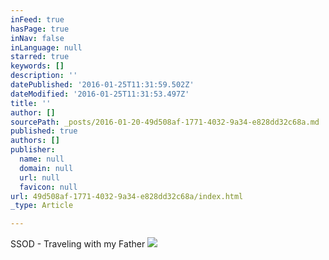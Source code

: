 ```yaml
---
inFeed: true
hasPage: true
inNav: false
inLanguage: null
starred: true
keywords: []
description: ''
datePublished: '2016-01-25T11:31:59.502Z'
dateModified: '2016-01-25T11:31:53.497Z'
title: ''
author: []
sourcePath: _posts/2016-01-20-49d508af-1771-4032-9a34-e828dd32c68a.md
published: true
authors: []
publisher:
  name: null
  domain: null
  url: null
  favicon: null
url: 49d508af-1771-4032-9a34-e828dd32c68a/index.html
_type: Article

---
```

SSOD - Traveling with my Father
![](https://s3-us-west-2.amazonaws.com/the-grid-img/p/f6d1e83101b3bbe479a193700f90250e5df91d8a.jpg)